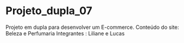 # Projeto_dupla_07
Projeto em dupla para desenvolver um E-commerce.
Conteúdo do site: Beleza e Perfumaria
Integrantes : Liliane e Lucas

